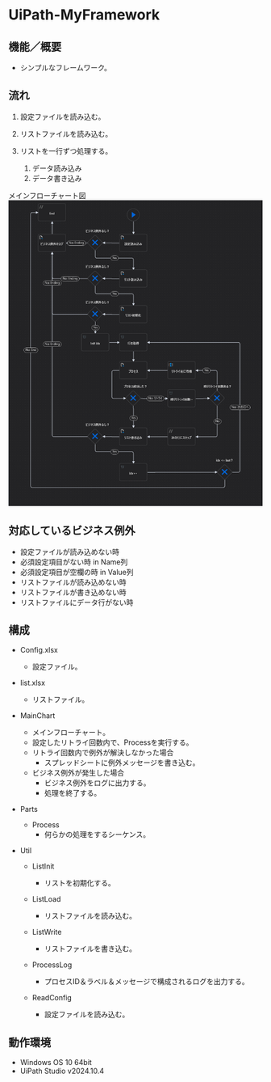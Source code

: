 # UiPath-MyFramework


## 機能／概要
* シンプルなフレームワーク。


## 流れ

1. 設定ファイルを読み込む。

1. リストファイルを読み込む。

1. リストを一行ずつ処理する。
    1. データ読み込み
    1. データ書き込み

メインフローチャート図
<img src="./MainChart.png" title="MainChart" />


## 対応しているビジネス例外
* 設定ファイルが読み込めない時
* 必須設定項目がない時 in Name列
* 必須設定項目が空欄の時 in Value列
* リストファイルが読み込めない時
* リストファイルが書き込めない時
* リストファイルにデータ行がない時


## 構成
* Config.xlsx
    * 設定ファイル。

* list.xlsx
    * リストファイル。

* MainChart
    * メインフローチャート。
    * 設定したリトライ回数内で、Processを実行する。
    * リトライ回数内で例外が解決しなかった場合
        * スプレッドシートに例外メッセージを書き込む。
    * ビジネス例外が発生した場合
        * ビジネス例外をログに出力する。
        * 処理を終了する。

* Parts  
    * Process
        * 何らかの処理をするシーケンス。

* Util
    * ListInit  
        * リストを初期化する。

    * ListLoad  
        * リストファイルを読み込む。

    * ListWrite  
        * リストファイルを書き込む。

    * ProcessLog  
        * プロセスID＆ラベル＆メッセージで構成されるログを出力する。

    * ReadConfig  
        * 設定ファイルを読み込む。


## 動作環境
* Windows OS 10 64bit
* UiPath Studio v2024.10.4
